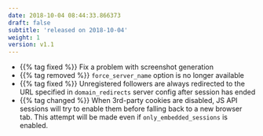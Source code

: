 ```yaml
---
date: 2018-10-04 08:44:33.866373
draft: false
subtitle: 'released on 2018-10-04'
weight: 1
version: v1.1
---
```


- {{% tag fixed %}} Fix a problem with screenshot generation
- {{% tag removed %}} `force_server_name` option is no longer available
- {{% tag fixed %}} Unregistered followers are always redirected to the URL specified in `domain_redirects` server config after session has ended
- {{% tag changed %}} When 3rd-party cookies are disabled, JS API sessions will try to enable them before falling back to a new browser tab. This attempt will be made even if `only_embedded_sessions` is enabled.
